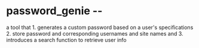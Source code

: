 # password_genie -- 
a tool that 1. generates a custom password based on a user's specifications 2. store password and corresponding usernames and site names and 3. introduces a search function to retrieve user info
